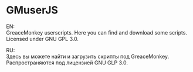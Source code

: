 # GMuserJS
EN:  
GreaceMonkey userscripts. Here you can find and download some scripts.  
Licensed under GNU GPL 3.0.  

RU:  
Здесь вы можете найти и загрузить скрипты под GreaceMonkey.  
Распространяются под лицензией GNU GLP 3.0.
